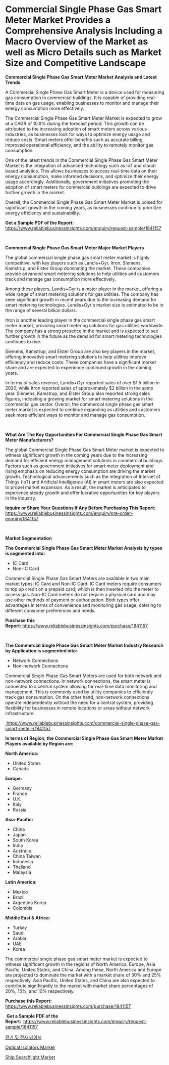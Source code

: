 <p><h1>Commercial Single Phase Gas Smart Meter Market Provides a Comprehensive Analysis Including a Macro Overview of the Market as well as Micro Details such as Market Size and Competitive Landscape</h1></p><p><strong>Commercial Single Phase Gas Smart Meter Market Analysis and Latest Trends</strong></p>
<p><p>A Commercial Single Phase Gas Smart Meter is a device used for measuring gas consumption in commercial buildings. It is capable of providing real-time data on gas usage, enabling businesses to monitor and manage their energy consumption more effectively.</p><p>The Commercial Single Phase Gas Smart Meter Market is expected to grow at a CAGR of 10.9% during the forecast period. This growth can be attributed to the increasing adoption of smart meters across various industries, as businesses look for ways to optimize energy usage and reduce costs. Smart meters offer benefits such as accurate billing, improved operational efficiency, and the ability to remotely monitor gas consumption.</p><p>One of the latest trends in the Commercial Single Phase Gas Smart Meter Market is the integration of advanced technology such as IoT and cloud-based analytics. This allows businesses to access real-time data on their energy consumption, make informed decisions, and optimize their energy usage accordingly. Additionally, government initiatives promoting the adoption of smart meters for commercial buildings are expected to drive further growth in the market.</p><p>Overall, the Commercial Single Phase Gas Smart Meter Market is poised for significant growth in the coming years, as businesses continue to prioritize energy efficiency and sustainability.</p></p>
<p><strong>Get a Sample PDF of the Report:&nbsp;</strong> <a href="https://www.reliablebusinessinsights.com/enquiry/request-sample/1841157">https://www.reliablebusinessinsights.com/enquiry/request-sample/1841157</a></p>
<p>&nbsp;</p>
<p><strong>Commercial Single Phase Gas Smart Meter Major Market Players</strong></p>
<p><p>The global commercial single phase gas smart meter market is highly competitive, with key players such as Landis+Gyr, Itron, Siemens, Kamstrup, and Elster Group dominating the market. These companies provide advanced smart metering solutions to help utilities and customers track and manage gas consumption more effectively.</p><p>Among these players, Landis+Gyr is a major player in the market, offering a wide range of smart metering solutions for gas utilities. The company has seen significant growth in recent years due to the increasing demand for smart metering technologies. Landis+Gyr's market size is estimated to be in the range of several billion dollars.</p><p>Itron is another leading player in the commercial single phase gas smart meter market, providing smart metering solutions for gas utilities worldwide. The company has a strong presence in the market and is expected to see further growth in the future as the demand for smart metering technologies continues to rise.</p><p>Siemens, Kamstrup, and Elster Group are also key players in the market, offering innovative smart metering solutions to help utilities improve efficiency and reduce costs. These companies have a significant market share and are expected to experience continued growth in the coming years.</p><p>In terms of sales revenue, Landis+Gyr reported sales of over $1.5 billion in 2020, while Itron reported sales of approximately $2 billion in the same year. Siemens, Kamstrup, and Elster Group also reported strong sales figures, indicating a growing market for smart metering solutions in the commercial gas sector. Overall, the commercial single phase gas smart meter market is expected to continue expanding as utilities and customers seek more efficient ways to monitor and manage gas consumption.</p></p>
<p>&nbsp;</p>
<p><strong>What Are The Key Opportunities For Commercial Single Phase Gas Smart Meter Manufacturers?</strong></p>
<p><p>The global Commercial Single Phase Gas Smart Meter market is expected to witness significant growth in the coming years due to the increasing demand for efficient energy management solutions in commercial buildings. Factors such as government initiatives for smart meter deployment and rising emphasis on reducing energy consumption are driving the market growth. Technological advancements such as the integration of Internet of Things (IoT) and Artificial Intelligence (AI) in smart meters are also expected to propel market expansion. As a result, the market is anticipated to experience steady growth and offer lucrative opportunities for key players in the industry.</p></p>
<p><strong>Inquire or Share Your Questions If Any Before Purchasing This Report:</strong> <a href="https://www.reliablebusinessinsights.com/enquiry/pre-order-enquiry/1841157">https://www.reliablebusinessinsights.com/enquiry/pre-order-enquiry/1841157</a></p>
<p>&nbsp;</p>
<p><strong>Market Segmentation</strong></p>
<p><strong>The Commercial Single Phase Gas Smart Meter Market Analysis by types is segmented into:</strong></p>
<p><ul><li>IC Card</li><li>Non-IC Card</li></ul></p>
<p><p>Commercial Single Phase Gas Smart Meters are available in two main market types: IC Card and Non-IC Card. IC Card meters require consumers to top up credit on a prepaid card, which is then inserted into the meter to access gas. Non-IC Card meters do not require a physical card and may use other methods of payment or authorization. Both types offer advantages in terms of convenience and monitoring gas usage, catering to different consumer preferences and needs.</p></p>
<p><strong>Purchase this Report:&nbsp;</strong><a href="https://www.reliablebusinessinsights.com/purchase/1841157">https://www.reliablebusinessinsights.com/purchase/1841157</a></p>
<p>&nbsp;</p>
<p><strong>The Commercial Single Phase Gas Smart Meter Market Industry Research by Application is segmented into:</strong></p>
<p><ul><li>Network Connections</li><li>Non-network Connections</li></ul></p>
<p><p>Commercial Single Phase Gas Smart Meters are used for both network and non-network connections. In network connections, the smart meter is connected to a central system allowing for real-time data monitoring and management. This is commonly used by utility companies to efficiently track gas consumption. On the other hand, non-network connections operate independently without the need for a central system, providing flexibility for businesses in remote locations or areas without network infrastructure.</p></p>
<p><a href="https://www.reliablebusinessinsights.com/commercial-single-phase-gas-smart-meter-r1841157">&nbsp;https://www.reliablebusinessinsights.com/commercial-single-phase-gas-smart-meter-r1841157</a></p>
<p><strong>In terms of Region, the Commercial Single Phase Gas Smart Meter Market Players available by Region are:</strong></p>
<p>
    <p> <strong> North America: </strong>
        <ul>
            <li>United States</li>
            <li>Canada</li>
        </ul>
        </p> 
    <p> <strong> Europe: </strong>
        <ul>
            <li>Germany</li>
            <li>France</li>
            <li>U.K.</li>
            <li>Italy</li>
            <li>Russia</li>
        </ul>
        </p> 
    <p> <strong> Asia-Pacific: </strong>
        <ul>
            <li>China</li>
            <li>Japan</li>
            <li>South Korea</li>
            <li>India</li>
            <li>Australia</li>
            <li>China Taiwan</li>
            <li>Indonesia</li>
            <li>Thailand</li>
            <li>Malaysia</li>
        </ul>
        </p> 
    <p> <strong> Latin America: </strong>
        <ul>
            <li>Mexico</li>
            <li>Brazil</li>
            <li>Argentina Korea</li>
            <li>Colombia</li>
        </ul>
        </p> 
    <p> <strong> Middle East & Africa: </strong>
        <ul>
            <li>Turkey</li>
            <li>Saudi</li>
            <li>Arabia</li>
            <li>UAE</li>
            <li>Korea</li>
        </ul>
    </p>
    </p>
<p><p>The commercial single phase gas smart meter market is expected to witness significant growth in the regions of North America, Europe, Asia Pacific, United States, and China. Among these, North America and Europe are projected to dominate the market with a market share of 30% and 25% respectively. Asia Pacific, United States, and China are also expected to contribute significantly to the market with market share percentages of 20%, 15%, and 10% respectively.</p></p>
<p><strong>Purchase this Report: </strong><a href="https://www.reliablebusinessinsights.com/purchase/1841157">https://www.reliablebusinessinsights.com/purchase/1841157</a></p>
<p>&nbsp;<strong>Get a Sample PDF of the Report:&nbsp;&nbsp;</strong><a href="https://www.reliablebusinessinsights.com/enquiry/request-sample/1841157">https://www.reliablebusinessinsights.com/enquiry/request-sample/1841157</a></p>
<p><strong></strong></p>
<p><p><a href="https://github.com/erwindropdead54/Market-Research-Report-List-1/blob/main/2195352176493.md">전기 및 전자 테이프</a></p><p><a href="https://github.com/maudAbbott7/Market-Research-Report-List-1/blob/main/optical-isolators-market.md">Optical Isolators Market</a></p><p><a href="https://github.com/MaraKoelpin2023/Market-Research-Report-List-1/blob/main/ship-searchlight-market.md">Ship Searchlight Market</a></p></p>